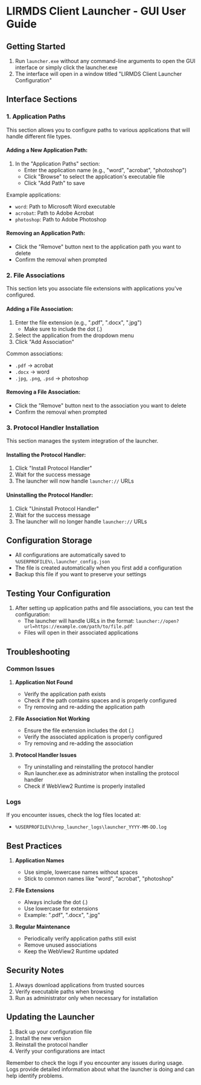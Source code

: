 # LIRMDS Client Launcher - GUI User Guide

## Getting Started

1. Run `launcher.exe` without any command-line arguments to open the GUI interface or simply click the launcher.exe
2. The interface will open in a window titled "LIRMDS Client Launcher Configuration"

## Interface Sections

### 1. Application Paths

This section allows you to configure paths to various applications that will handle different file types.

#### Adding a New Application Path:
1. In the "Application Paths" section:
   - Enter the application name (e.g., "word", "acrobat", "photoshop")
   - Click "Browse" to select the application's executable file
   - Click "Add Path" to save

Example applications:
- `word`: Path to Microsoft Word executable
- `acrobat`: Path to Adobe Acrobat
- `photoshop`: Path to Adobe Photoshop

#### Removing an Application Path:
- Click the "Remove" button next to the application path you want to delete
- Confirm the removal when prompted

### 2. File Associations

This section lets you associate file extensions with applications you've configured.

#### Adding a File Association:
1. Enter the file extension (e.g., ".pdf", ".docx", ".jpg")
   - Make sure to include the dot (.)
2. Select the application from the dropdown menu
3. Click "Add Association"

Common associations:
- `.pdf` → acrobat
- `.docx` → word
- `.jpg`, `.png`, `.psd` → photoshop

#### Removing a File Association:
- Click the "Remove" button next to the association you want to delete
- Confirm the removal when prompted

### 3. Protocol Handler Installation

This section manages the system integration of the launcher.

#### Installing the Protocol Handler:
1. Click "Install Protocol Handler"
2. Wait for the success message
3. The launcher will now handle `launcher://` URLs

#### Uninstalling the Protocol Handler:
1. Click "Uninstall Protocol Handler"
2. Wait for the success message
3. The launcher will no longer handle `launcher://` URLs

## Configuration Storage

- All configurations are automatically saved to `%USERPROFILE%\.launcher_config.json`
- The file is created automatically when you first add a configuration
- Backup this file if you want to preserve your settings

## Testing Your Configuration

1. After setting up application paths and file associations, you can test the configuration:
   - The launcher will handle URLs in the format: `launcher://open?url=https://example.com/path/to/file.pdf`
   - Files will open in their associated applications

## Troubleshooting

### Common Issues

1. **Application Not Found**
   - Verify the application path exists
   - Check if the path contains spaces and is properly configured
   - Try removing and re-adding the application path

2. **File Association Not Working**
   - Ensure the file extension includes the dot (.)
   - Verify the associated application is properly configured
   - Try removing and re-adding the association

3. **Protocol Handler Issues**
   - Try uninstalling and reinstalling the protocol handler
   - Run launcher.exe as administrator when installing the protocol handler
   - Check if WebView2 Runtime is properly installed

### Logs

If you encounter issues, check the log files located at:
- `%USERPROFILE%\hrep_launcher_logs\launcher_YYYY-MM-DD.log`

## Best Practices

1. **Application Names**
   - Use simple, lowercase names without spaces
   - Stick to common names like "word", "acrobat", "photoshop"

2. **File Extensions**
   - Always include the dot (.)
   - Use lowercase for extensions
   - Example: ".pdf", ".docx", ".jpg"

3. **Regular Maintenance**
   - Periodically verify application paths still exist
   - Remove unused associations
   - Keep the WebView2 Runtime updated

## Security Notes

1. Always download applications from trusted sources
2. Verify executable paths when browsing
3. Run as administrator only when necessary for installation

## Updating the Launcher

1. Back up your configuration file
2. Install the new version
3. Reinstall the protocol handler
4. Verify your configurations are intact

Remember to check the logs if you encounter any issues during usage. Logs provide detailed information about what the launcher is doing and can help identify problems.